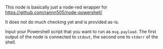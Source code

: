 This node is basically just a node-red wrapper for https://github.com/rannn505/node-powershell/

It does not do much checking yet and is provided as-is.

Input your Powershell script that you want to run as `msg.payload`. The first output of the node is connected to `stdout`, the second one to `stderr` of the shell.